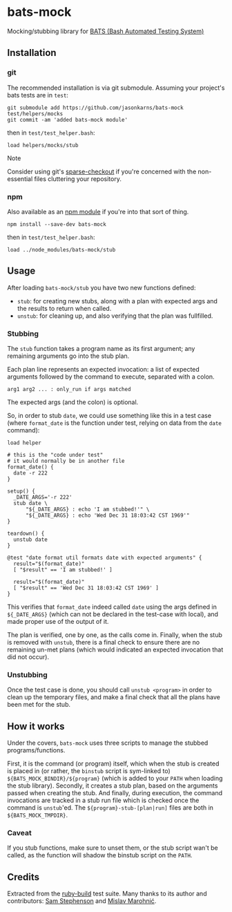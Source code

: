 # bats-mock

Mocking/stubbing library for [BATS (Bash Automated Testing System)][bats-core]

## Installation

### git

The recommended installation is via git submodule.
Assuming your project's bats tests are in `test`:

```console
git submodule add https://github.com/jasonkarns/bats-mock test/helpers/mocks
git commit -am 'added bats-mock module'
```

then in `test/test_helper.bash`:

```bats
load helpers/mocks/stub
```

> [!note]
> Consider using git's [sparse-checkout](https://git-scm.com/docs/git-sparse-checkout)
> if you're concerned with the non-essential files cluttering your repository.

### npm

Also available as an [npm module](https://www.npmjs.com/package/bats-mock)
if you're into that sort of thing.

```console
npm install --save-dev bats-mock
```

then in `test/test_helper.bash`:

```bats
load ../node_modules/bats-mock/stub
```

## Usage

After loading `bats-mock/stub` you have two new functions defined:

- `stub`: for creating new stubs,
  along with a plan with expected args and the results to return when called.
- `unstub`: for cleaning up, and also verifying that the plan was fullfilled.

### Stubbing

The `stub` function takes a program name as its first argument;
any remaining arguments go into the stub plan.

Each plan line represents an expected invocation:
a list of expected arguments followed by the command to execute,
separated with a colon.

```text
arg1 arg2 ... : only_run if args matched
```

The expected args (and the colon) is optional.

So, in order to stub `date`,
we could use something like this in a test case
(where `format_date` is the function under test,
relying on data from the `date` command):

```bats
load helper

# this is the "code under test"
# it would normally be in another file
format_date() {
  date -r 222
}

setup() {
  _DATE_ARGS='-r 222'
  stub date \
      "${_DATE_ARGS} : echo 'I am stubbed!'" \
      "${_DATE_ARGS} : echo 'Wed Dec 31 18:03:42 CST 1969'"
}

teardown() {
  unstub date
}

@test "date format util formats date with expected arguments" {
  result="$(format_date)"
  [ "$result" == 'I am stubbed!' ]

  result="$(format_date)"
  [ "$result" == 'Wed Dec 31 18:03:42 CST 1969' ]
}
```

This verifies that `format_date` indeed called `date`
using the args defined in `${_DATE_ARGS}`
(which can not be declared in the test-case with local),
and made proper use of the output of it.

The plan is verified, one by one, as the calls come in.
Finally, when the stub is removed with `unstub`,
there is a final check to ensure there are no remaining un-met plans
(which would indicated an expected invocation that did not occur).

### Unstubbing

Once the test case is done,
you should call `unstub <program>` in order to clean up the temporary files,
and make a final check that all the plans have been met for the stub.

## How it works

Under the covers, `bats-mock` uses three scripts to manage the stubbed programs/functions.

First, it is the command (or program) itself,
which when the stub is created is placed in
(or rather, the `binstub` script is sym-linked to)
`${BATS_MOCK_BINDIR}/${program}`
(which is added to your `PATH` when loading the stub library).
Secondly, it creates a stub plan,
based on the arguments passed when creating the stub.
And finally, during execution, the command invocations are
tracked in a stub run file which is checked once the command is `unstub`'ed.
The `${program}-stub-[plan|run]` files are both in `${BATS_MOCK_TMPDIR}`.

### Caveat

If you stub functions, make sure to unset them,
or the stub script wan't be called,
as the function will shadow the binstub script on the `PATH`.

## Credits

Extracted from the [ruby-build][] test suite.
Many thanks to its author and contributors:
[Sam Stephenson][sstephenson] and [Mislav Marohnić][mislav].

[ruby-build]: https://github.com/sstephenson/ruby-build
[sstephenson]: https://github.com/sstephenson
[mislav]: https://github.com/mislav
[bats-core]: https://github.com/bats-core
